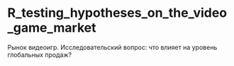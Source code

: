 # R_testing_hypotheses_on_the_video_game_market
Рынок видеоигр. Исследовательский вопрос: что влияет на уровень глобальных продаж?
